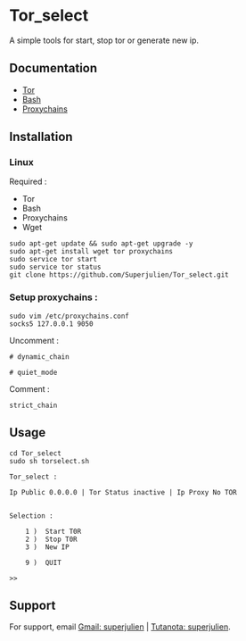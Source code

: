 # Tor_select

A simple tools for start, stop tor or generate new ip.

## Documentation

- [Tor](https://support.torproject.org/)
- [Bash](https://www.gnu.org/savannah-checkouts/gnu/bash/manual/bash.html)
- [Proxychains](http://proxychains.sourceforge.net/howto.html)

## Installation
### Linux
Required : 
- Tor
- Bash
- Proxychains
- Wget

```
sudo apt-get update && sudo apt-get upgrade -y
sudo apt-get install wget tor proxychains
sudo service tor start
sudo service tor status
git clone https://github.com/Superjulien/Tor_select.git 
```
### Setup proxychains :
```
sudo vim /etc/proxychains.conf
socks5 127.0.0.1 9050
```
Uncomment :
```
# dynamic_chain
```
```
# quiet_mode
```
Comment :
```
strict_chain
```

## Usage

```
cd Tor_select
sudo sh torselect.sh
```
```
Tor_select :

Ip Public 0.0.0.0 | Tor Status inactive | Ip Proxy No TOR


Selection :

	1 )  Start T0R
	2 )  Stop T0R
	3 )  New IP

	9 )  QUIT

>>
```
## Support

For support, email [Gmail: superjulien](mailto:contact.superjulien@gmail.com) | [Tutanota: superjulien](mailto:contacts.superjulien@tutanota.com).

